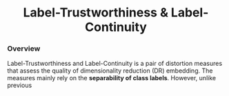 <p align="center">
  <h1 align="center">Label-Trustworthiness & Label-Continuity</h1>
</p>

### Overview

Label-Trustworthiness and Label-Continuity is a pair of distortion measures that assess the quality of dimensionality reduction (DR) embedding. The measures mainly rely on the **separability of class labels**. However, unlike previous 